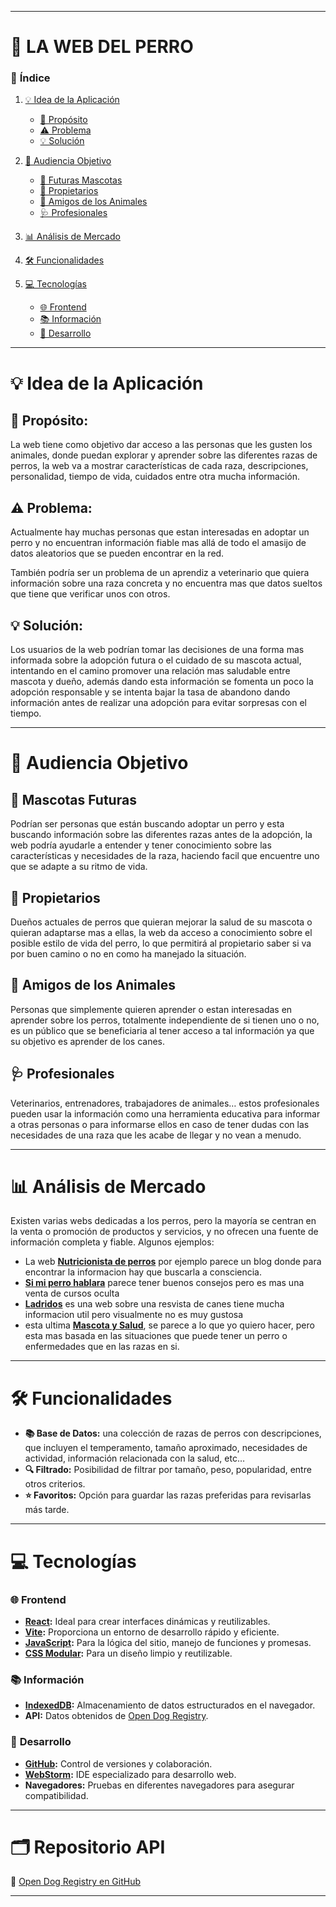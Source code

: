 
---

# 🐾 **LA WEB DEL PERRO**

### 📑 **Índice**

1. [💡 Idea de la Aplicación](#idea-de-la-aplicación)
   - [🎯 Propósito](#propósito)
   - [⚠️ Problema](#problema)
   - [💡 Solución](#solución)

2. [👥 Audiencia Objetivo](#audiencia-objetivo)
   - [🐶 Futuras Mascotas](#mascotas-futuras)
   - [🏡 Propietarios](#propietarios)
   - [💛 Amigos de los Animales](#amigos-de-los-animales)
   - [🩺 Profesionales](#profesionales)

3. [📊 Análisis de Mercado](#análisis-de-mercado)

4. [🛠️ Funcionalidades](#funcionalidades)

5. [💻 Tecnologías](#tecnologías)
   - [🌐 Frontend](#frontend)
   - [📚 Información](#información)
   - [🔧 Desarrollo](#desarrollo)

---

# 💡 **Idea de la Aplicación**

## 🎯 **Propósito:**

La web tiene como objetivo dar acceso a las personas que les gusten los animales, donde puedan explorar y aprender sobre las diferentes razas de perros, la web va a mostrar características de cada raza, descripciones, personalidad, tiempo de vida, cuidados entre otra mucha información.

## ⚠️ **Problema:**

 Actualmente hay muchas personas que estan interesadas en adoptar un
 perro y no encuentran información fiable mas allá de todo el amasijo de datos
 aleatorios que se pueden encontrar en la red.

 También podría ser un problema de un aprendiz a veterinario que quiera
 información sobre una raza concreta y no encuentra mas que datos sueltos
 que tiene que verificar unos con otros.

## 💡 **Solución:**

Los usuarios de la web podrían tomar las decisiones de una forma mas
 informada sobre la adopción futura o el cuidado de su mascota actual,
 intentando en el camino promover una relación mas saludable entre mascota
 y dueño, además dando esta información se fomenta un poco la adopción
 responsable y se intenta bajar la tasa de abandono dando información antes
 de realizar una adopción para evitar sorpresas con el tiempo.

---

# 👥 **Audiencia Objetivo**

## 🐶 **Mascotas Futuras**

 Podrían ser personas que están buscando adoptar un perro y esta buscando información
 sobre las diferentes razas antes de la adopción, la web podría ayudarle a entender y tener
 conocimiento sobre las características y necesidades de la raza, haciendo facil que
 encuentre uno que se adapte a su ritmo de vida.

## 🏡 **Propietarios**

 Dueños actuales de perros que quieran mejorar la salud de su mascota o quieran adaptarse
 mas a ellas, la web da acceso a conocimiento sobre el posible estilo de vida del perro, lo
 que permitirá al propietario saber si va por buen camino o no en como ha manejado la
 situación.

## 💛 **Amigos de los Animales**

Personas que simplemente quieren aprender o estan interesadas en aprender sobre los
perros, totalmente independiente de si tienen uno o no, es un público que se beneficiaria al
tener acceso a tal información ya que su objetivo es aprender de los canes.

## 🩺 **Profesionales**

Veterinarios, entrenadores, trabajadores de animales… estos profesionales pueden usar la
información como una herramienta educativa para informar a otras personas o para
informarse ellos en caso de tener dudas con las necesidades de una raza que les acabe de
llegar y no vean a menudo.

---

# 📊 **Análisis de Mercado**

Existen varias webs dedicadas a los perros, pero la mayoría se centran en la venta o promoción de productos y servicios, y no ofrecen una fuente de información completa y fiable. Algunos ejemplos:

- La web **[Nutricionista de perros](https://nutricionistadeperros.com/blog-2/)** por ejemplo parece un blog donde para encontrar la informacion hay que buscarla a consciencia.
- **[Si mi perro hablara](https://simiperrohablara.com/)** parece tener buenos consejos pero es mas una venta de cursos oculta
- **[Ladridos](http://www.ladridos.es/)** es una web sobre una resvista de canes tiene mucha informacion util pero visualmente no es muy gustosa
- esta ultima **[Mascota y Salud](https://blog.mascotaysalud.com/)**, se parece a lo que yo quiero hacer, pero esta mas basada en las situaciones que puede tener un perro o enfermedades que en las razas en si.

---

# 🛠️ **Funcionalidades**

- **📚 Base de Datos:** una colección de razas de perros con descripciones, que incluyen el temperamento, tamaño aproximado, necesidades de actividad, información relacionada con la salud, etc…
- **🔍 Filtrado:** Posibilidad de filtrar por tamaño, peso, popularidad, entre otros criterios.
- **⭐ Favoritos:** Opción para guardar las razas preferidas para revisarlas más tarde.

---

# 💻 **Tecnologías**

### 🌐 **Frontend**

- **[React](https://es.react.dev/):** Ideal para crear interfaces dinámicas y reutilizables.
- **[Vite](https://es.vitejs.dev/):** Proporciona un entorno de desarrollo rápido y eficiente.
- **[JavaScript](https://developer.mozilla.org/es/docs/Web/JavaScript):** Para la lógica del sitio, manejo de funciones y promesas.
- **[CSS Modular](https://developer.mozilla.org/es/docs/Web/CSS):** Para un diseño limpio y reutilizable.

### 📚 **Información**

- **[IndexedDB](https://developer.mozilla.org/en-US/docs/Web/API/IndexedDB_API):** Almacenamiento de datos estructurados en el navegador.
- **API:** Datos obtenidos de [Open Dog Registry](https://registry.dog/).

### 🔧 **Desarrollo**

- **[GitHub](https://github.com/):** Control de versiones y colaboración.
- **[WebStorm](https://www.jetbrains.com/es-es/webstorm/):** IDE especializado para desarrollo web.
- **Navegadores:** Pruebas en diferentes navegadores para asegurar compatibilidad.

---

# 🗂️ **Repositorio API**

🔗 [Open Dog Registry en GitHub](https://github.com/chase-manning/open-dog-registry)

---